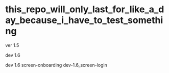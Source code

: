 # this_repo_will_only_last_for_like_a_day_because_i_have_to_test_something


ver 1.5

dev 1.6

dev 1.6 screen-onboarding
dev-1.6_screen-login
